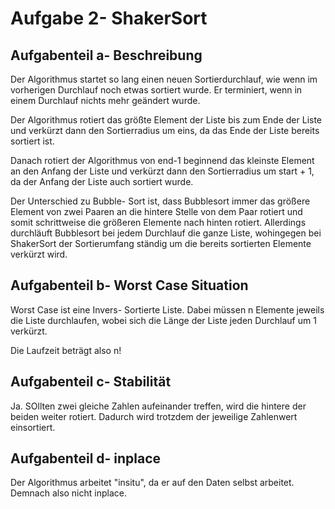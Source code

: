 # Aufgabe 2- ShakerSort

## Aufgabenteil a- Beschreibung

Der Algorithmus startet so lang einen neuen Sortierdurchlauf, wie wenn im vorherigen Durchlauf noch etwas sortiert wurde. Er terminiert, wenn in einem Durchlauf nichts mehr geändert wurde.

Der Algorithmus rotiert das größte Element der Liste bis zum Ende der Liste und verkürzt dann den Sortierradius um eins, da das Ende der Liste bereits sortiert ist.

Danach rotiert der Algorithmus von end-1 beginnend das kleinste Element an den Anfang der Liste und verkürzt dann den Sortierradius um start + 1, da der Anfang der Liste auch sortiert wurde.

Der Unterschied zu Bubble- Sort ist, dass Bubblesort immer das größere Element von zwei Paaren an die hintere Stelle von dem Paar rotiert und somit schrittweise die größeren Elemente nach hinten rotiert. Allerdings durchläuft Bubblesort bei jedem Durchlauf die ganze Liste, wohingegen bei ShakerSort der Sortierumfang ständig um die bereits sortierten Elemente verkürzt wird.

## Aufgabenteil b- Worst Case Situation

Worst Case ist eine Invers- Sortierte Liste. Dabei müssen n Elemente jeweils die Liste durchlaufen, wobei sich die Länge der Liste jeden Durchlauf um 1 verkürzt.

Die Laufzeit beträgt also n!

## Aufgabenteil c- Stabilität

Ja. SOllten zwei gleiche Zahlen aufeinander treffen, wird die hintere der beiden weiter rotiert. Dadurch wird trotzdem der jeweilige Zahlenwert einsortiert.

## Aufgabenteil d- inplace

Der Algorithmus arbeitet "insitu", da er auf den Daten selbst arbeitet. Demnach also nicht inplace.

